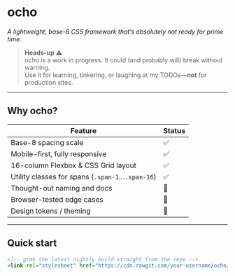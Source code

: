 # ocho  
*A lightweight, base-8 CSS framework that’s absolutely not ready for prime time.*

> **Heads-up ⚠️**  
> ocho is a work in progress.  It could (and probably will) break without warning.  
> Use it for learning, tinkering, or laughing at my TODOs—**not** for production sites.

---

## Why ocho?

| Feature | Status |
| ------- | ------ |
| Base-8 spacing scale | ✅ |
| Mobile-first, fully responsive | ✅ |
| 16-column Flexbox & CSS Grid layout | ✅ |
| Utility classes for spans (`.span-1`…`.span-16`) | ✅ |
| Thought-out naming and docs | 🚧 |
| Browser-tested edge cases | 🚧 |
| Design tokens / theming | 🚧 |

---

## Quick start

```html
<!-- grab the latest nightly build straight from the repo -->
<link rel="stylesheet" href="https://cdn.rawgit.com/your-username/ocho/main/dist/ocho.css">
